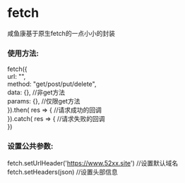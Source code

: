 # fetch
  咸鱼康基于原生fetch的一点小小的封装
### 使用方法:
  fetch({  
    url: "",  
    method: "get/post/put/delete",  
    data: {},   //非get方法  
    params: {}, //仅限get方法  
  }).then( res => { //请求成功的回调  
  }).catch( res => { //请求失败的回调  
  })
  
### 设置公共参数:
  fetch.setUrlHeader('https://www.52xx.site') //设置默认域名
  fetch.setHeaders(json)  //设置头部信息
